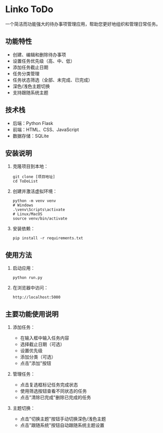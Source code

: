 # Linko ToDo

一个简洁而功能强大的待办事项管理应用，帮助您更好地组织和管理日常任务。

## 功能特性

- 创建、编辑和删除待办事项
- 设置任务优先级（高、中、低）
- 添加任务截止日期
- 任务分类管理
- 任务状态筛选（全部、未完成、已完成）
- 深色/浅色主题切换
- 支持跟随系统主题

## 技术栈

- 后端：Python Flask
- 前端：HTML、CSS、JavaScript
- 数据存储：SQLite

## 安装说明

1. 克隆项目到本地：
   ```
   git clone [项目地址]
   cd ToDoList
   ```

2. 创建并激活虚拟环境：
   ```
   python -m venv venv
   # Windows
   .\venv\Scripts\activate
   # Linux/MacOS
   source venv/bin/activate
   ```

3. 安装依赖：
   ```
   pip install -r requirements.txt
   ```

## 使用方法

1. 启动应用：
   ```
   python run.py
   ```

2. 在浏览器中访问：
   ```
   http://localhost:5000
   ```

## 主要功能使用说明

1. 添加任务：
   - 在输入框中输入任务内容
   - 选择截止日期（可选）
   - 设置优先级
   - 添加分类（可选）
   - 点击"添加"按钮

2. 管理任务：
   - 点击复选框标记任务完成状态
   - 使用筛选按钮查看不同状态的任务
   - 点击"清除已完成"删除已完成的任务

3. 主题切换：
   - 点击"切换主题"按钮手动切换深色/浅色主题
   - 点击"跟随系统"按钮自动跟随系统主题设置